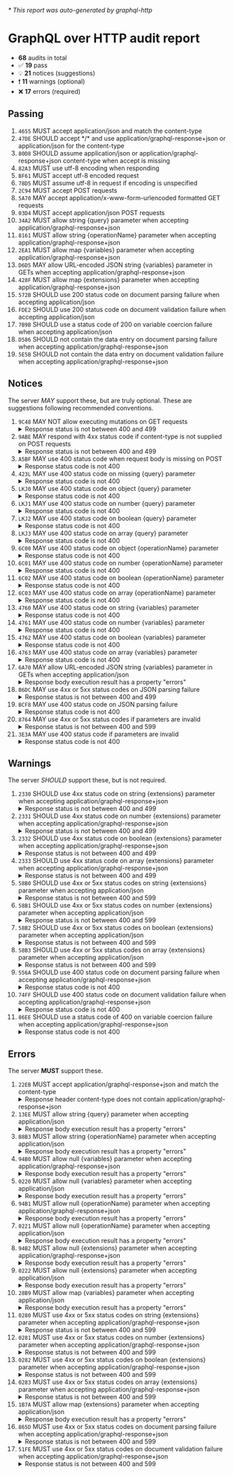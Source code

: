 <i>* This report was auto-generated by graphql-http</i>

<h1>GraphQL over HTTP audit report</h1>

<ul>
<li><b>68</b> audits in total</li>
<li><span style="font-family: monospace">✅</span> <b>19</b> pass</li>
<li><span style="font-family: monospace">💡</span> <b>21</b> notices (suggestions)</li>
<li><span style="font-family: monospace">❗️</span> <b>11</b> warnings (optional)</li>
<li><span style="font-family: monospace">❌</span> <b>17</b> errors (required)</li>
</ul>

<h2>Passing</h2>
<ol>
<li><code>4655</code> MUST accept application/json and match the content-type</li>
<li><code>47DE</code> SHOULD accept */* and use application/graphql-response+json or application/json for the content-type</li>
<li><code>80D8</code> SHOULD assume application/json or application/graphql-response+json content-type when accept is missing</li>
<li><code>82A3</code> MUST use utf-8 encoding when responding</li>
<li><code>BF61</code> MUST accept utf-8 encoded request</li>
<li><code>78D5</code> MUST assume utf-8 in request if encoding is unspecified</li>
<li><code>2C94</code> MUST accept POST requests</li>
<li><code>5A70</code> MAY accept application/x-www-form-urlencoded formatted GET requests</li>
<li><code>03D4</code> MUST accept application/json POST requests</li>
<li><code>34A2</code> MUST allow string {query} parameter when accepting application/graphql-response+json</li>
<li><code>8161</code> MUST allow string {operationName} parameter when accepting application/graphql-response+json</li>
<li><code>2EA1</code> MUST allow map {variables} parameter when accepting application/graphql-response+json</li>
<li><code>D6D5</code> MAY allow URL-encoded JSON string {variables} parameter in GETs when accepting application/graphql-response+json</li>
<li><code>428F</code> MUST allow map {extensions} parameter when accepting application/graphql-response+json</li>
<li><code>572B</code> SHOULD use 200 status code on document parsing failure when accepting application/json</li>
<li><code>FDE2</code> SHOULD use 200 status code on document validation failure when accepting application/json</li>
<li><code>7B9B</code> SHOULD use a status code of 200 on variable coercion failure when accepting application/json</li>
<li><code>D586</code> SHOULD not contain the data entry on document parsing failure when accepting application/graphql-response+json</li>
<li><code>5E5B</code> SHOULD not contain the data entry on document validation failure when accepting application/graphql-response+json</li>
</ol>

<h2>Notices</h2>
The server <i>MAY</i> support these, but are truly optional. These are suggestions following recommended conventions.
<ol>
<li><code>9C48</code> MAY NOT allow executing mutations on GET requests
<details>
<summary>Response status is not between 400 and 499</summary>
<pre><code class="lang-json">{
  "statusText": "OK",
  "status": 200,
  "headers": {
    "vary": "Accept-Encoding",
    "transfer-encoding": "chunked",
    "set-cookie": "<omitted>",
    "server": "cloudflare",
    "last-modified": "Mon, 02 Dec 2024 20:56:39 GMT",
    "expires": "<timestamp>",
    "etag": "W/\"cffa996b9fb9470d034909269c4d8d0f\"",
    "date": "<timestamp>",
    "content-type": "application/json",
    "content-encoding": "br",
    "connection": "keep-alive",
    "cf-ray": "<omitted>",
    "cf-cache-status": "HIT",
    "cache-control": "public, max-age=3600",
    "age": "<omitted>"
  },
  "body": {
    "errors": [
      {
        "message": "This endpoint has been removed. If you have any questions, reach out to support@thegraph.zendesk.com"
      }
    ]
  }
}
</code></pre>
</details>
</li>
<li><code>9ABE</code> MAY respond with 4xx status code if content-type is not supplied on POST requests
<details>
<summary>Response status is not between 400 and 499</summary>
<pre><code class="lang-json">{
  "statusText": "OK",
  "status": 200,
  "headers": {
    "vary": "Accept-Encoding",
    "transfer-encoding": "chunked",
    "set-cookie": "<omitted>",
    "server": "cloudflare",
    "last-modified": "Mon, 02 Dec 2024 20:56:39 GMT",
    "expires": "<timestamp>",
    "etag": "W/\"cffa996b9fb9470d034909269c4d8d0f\"",
    "date": "<timestamp>",
    "content-type": "application/json",
    "content-encoding": "br",
    "connection": "keep-alive",
    "cf-ray": "<omitted>",
    "cf-cache-status": "HIT",
    "cache-control": "public, max-age=3600",
    "age": "<omitted>"
  },
  "body": {
    "errors": [
      {
        "message": "This endpoint has been removed. If you have any questions, reach out to support@thegraph.zendesk.com"
      }
    ]
  }
}
</code></pre>
</details>
</li>
<li><code>A5BF</code> MAY use 400 status code when request body is missing on POST
<details>
<summary>Response status code is not 400</summary>
<pre><code class="lang-json">{
  "statusText": "OK",
  "status": 200,
  "headers": {
    "vary": "Accept-Encoding",
    "transfer-encoding": "chunked",
    "set-cookie": "<omitted>",
    "server": "cloudflare",
    "last-modified": "Mon, 02 Dec 2024 20:56:39 GMT",
    "expires": "<timestamp>",
    "etag": "W/\"cffa996b9fb9470d034909269c4d8d0f\"",
    "date": "<timestamp>",
    "content-type": "application/json",
    "content-encoding": "br",
    "connection": "keep-alive",
    "cf-ray": "<omitted>",
    "cf-cache-status": "HIT",
    "cache-control": "public, max-age=3600",
    "age": "<omitted>"
  },
  "body": {
    "errors": [
      {
        "message": "This endpoint has been removed. If you have any questions, reach out to support@thegraph.zendesk.com"
      }
    ]
  }
}
</code></pre>
</details>
</li>
<li><code>423L</code> MAY use 400 status code on missing {query} parameter
<details>
<summary>Response status code is not 400</summary>
<pre><code class="lang-json">{
  "statusText": "OK",
  "status": 200,
  "headers": {
    "vary": "Accept-Encoding",
    "transfer-encoding": "chunked",
    "set-cookie": "<omitted>",
    "server": "cloudflare",
    "last-modified": "Mon, 02 Dec 2024 20:56:39 GMT",
    "expires": "<timestamp>",
    "etag": "W/\"cffa996b9fb9470d034909269c4d8d0f\"",
    "date": "<timestamp>",
    "content-type": "application/json",
    "content-encoding": "br",
    "connection": "keep-alive",
    "cf-ray": "<omitted>",
    "cf-cache-status": "HIT",
    "cache-control": "public, max-age=3600",
    "age": "<omitted>"
  },
  "body": {
    "errors": [
      {
        "message": "This endpoint has been removed. If you have any questions, reach out to support@thegraph.zendesk.com"
      }
    ]
  }
}
</code></pre>
</details>
</li>
<li><code>LKJ0</code> MAY use 400 status code on object {query} parameter
<details>
<summary>Response status code is not 400</summary>
<pre><code class="lang-json">{
  "statusText": "OK",
  "status": 200,
  "headers": {
    "vary": "Accept-Encoding",
    "transfer-encoding": "chunked",
    "set-cookie": "<omitted>",
    "server": "cloudflare",
    "last-modified": "Mon, 02 Dec 2024 20:56:39 GMT",
    "expires": "<timestamp>",
    "etag": "W/\"cffa996b9fb9470d034909269c4d8d0f\"",
    "date": "<timestamp>",
    "content-type": "application/json",
    "content-encoding": "br",
    "connection": "keep-alive",
    "cf-ray": "<omitted>",
    "cf-cache-status": "HIT",
    "cache-control": "public, max-age=3600",
    "age": "<omitted>"
  },
  "body": {
    "errors": [
      {
        "message": "This endpoint has been removed. If you have any questions, reach out to support@thegraph.zendesk.com"
      }
    ]
  }
}
</code></pre>
</details>
</li>
<li><code>LKJ1</code> MAY use 400 status code on number {query} parameter
<details>
<summary>Response status code is not 400</summary>
<pre><code class="lang-json">{
  "statusText": "OK",
  "status": 200,
  "headers": {
    "vary": "Accept-Encoding",
    "transfer-encoding": "chunked",
    "set-cookie": "<omitted>",
    "server": "cloudflare",
    "last-modified": "Mon, 02 Dec 2024 20:56:39 GMT",
    "expires": "<timestamp>",
    "etag": "W/\"cffa996b9fb9470d034909269c4d8d0f\"",
    "date": "<timestamp>",
    "content-type": "application/json",
    "content-encoding": "br",
    "connection": "keep-alive",
    "cf-ray": "<omitted>",
    "cf-cache-status": "HIT",
    "cache-control": "public, max-age=3600",
    "age": "<omitted>"
  },
  "body": {
    "errors": [
      {
        "message": "This endpoint has been removed. If you have any questions, reach out to support@thegraph.zendesk.com"
      }
    ]
  }
}
</code></pre>
</details>
</li>
<li><code>LKJ2</code> MAY use 400 status code on boolean {query} parameter
<details>
<summary>Response status code is not 400</summary>
<pre><code class="lang-json">{
  "statusText": "OK",
  "status": 200,
  "headers": {
    "vary": "Accept-Encoding",
    "transfer-encoding": "chunked",
    "set-cookie": "<omitted>",
    "server": "cloudflare",
    "last-modified": "Mon, 02 Dec 2024 20:56:39 GMT",
    "expires": "<timestamp>",
    "etag": "W/\"cffa996b9fb9470d034909269c4d8d0f\"",
    "date": "<timestamp>",
    "content-type": "application/json",
    "content-encoding": "br",
    "connection": "keep-alive",
    "cf-ray": "<omitted>",
    "cf-cache-status": "HIT",
    "cache-control": "public, max-age=3600",
    "age": "<omitted>"
  },
  "body": {
    "errors": [
      {
        "message": "This endpoint has been removed. If you have any questions, reach out to support@thegraph.zendesk.com"
      }
    ]
  }
}
</code></pre>
</details>
</li>
<li><code>LKJ3</code> MAY use 400 status code on array {query} parameter
<details>
<summary>Response status code is not 400</summary>
<pre><code class="lang-json">{
  "statusText": "OK",
  "status": 200,
  "headers": {
    "vary": "Accept-Encoding",
    "transfer-encoding": "chunked",
    "set-cookie": "<omitted>",
    "server": "cloudflare",
    "last-modified": "Mon, 02 Dec 2024 20:56:39 GMT",
    "expires": "<timestamp>",
    "etag": "W/\"cffa996b9fb9470d034909269c4d8d0f\"",
    "date": "<timestamp>",
    "content-type": "application/json",
    "content-encoding": "br",
    "connection": "keep-alive",
    "cf-ray": "<omitted>",
    "cf-cache-status": "HIT",
    "cache-control": "public, max-age=3600",
    "age": "<omitted>"
  },
  "body": {
    "errors": [
      {
        "message": "This endpoint has been removed. If you have any questions, reach out to support@thegraph.zendesk.com"
      }
    ]
  }
}
</code></pre>
</details>
</li>
<li><code>6C00</code> MAY use 400 status code on object {operationName} parameter
<details>
<summary>Response status code is not 400</summary>
<pre><code class="lang-json">{
  "statusText": "OK",
  "status": 200,
  "headers": {
    "vary": "Accept-Encoding",
    "transfer-encoding": "chunked",
    "set-cookie": "<omitted>",
    "server": "cloudflare",
    "last-modified": "Mon, 02 Dec 2024 20:56:39 GMT",
    "expires": "<timestamp>",
    "etag": "W/\"cffa996b9fb9470d034909269c4d8d0f\"",
    "date": "<timestamp>",
    "content-type": "application/json",
    "content-encoding": "br",
    "connection": "keep-alive",
    "cf-ray": "<omitted>",
    "cf-cache-status": "HIT",
    "cache-control": "public, max-age=3600",
    "age": "<omitted>"
  },
  "body": {
    "errors": [
      {
        "message": "This endpoint has been removed. If you have any questions, reach out to support@thegraph.zendesk.com"
      }
    ]
  }
}
</code></pre>
</details>
</li>
<li><code>6C01</code> MAY use 400 status code on number {operationName} parameter
<details>
<summary>Response status code is not 400</summary>
<pre><code class="lang-json">{
  "statusText": "OK",
  "status": 200,
  "headers": {
    "vary": "Accept-Encoding",
    "transfer-encoding": "chunked",
    "set-cookie": "<omitted>",
    "server": "cloudflare",
    "last-modified": "Mon, 02 Dec 2024 20:56:39 GMT",
    "expires": "<timestamp>",
    "etag": "W/\"cffa996b9fb9470d034909269c4d8d0f\"",
    "date": "<timestamp>",
    "content-type": "application/json",
    "content-encoding": "br",
    "connection": "keep-alive",
    "cf-ray": "<omitted>",
    "cf-cache-status": "HIT",
    "cache-control": "public, max-age=3600",
    "age": "<omitted>"
  },
  "body": {
    "errors": [
      {
        "message": "This endpoint has been removed. If you have any questions, reach out to support@thegraph.zendesk.com"
      }
    ]
  }
}
</code></pre>
</details>
</li>
<li><code>6C02</code> MAY use 400 status code on boolean {operationName} parameter
<details>
<summary>Response status code is not 400</summary>
<pre><code class="lang-json">{
  "statusText": "OK",
  "status": 200,
  "headers": {
    "vary": "Accept-Encoding",
    "transfer-encoding": "chunked",
    "set-cookie": "<omitted>",
    "server": "cloudflare",
    "last-modified": "Mon, 02 Dec 2024 20:56:39 GMT",
    "expires": "<timestamp>",
    "etag": "W/\"cffa996b9fb9470d034909269c4d8d0f\"",
    "date": "<timestamp>",
    "content-type": "application/json",
    "content-encoding": "br",
    "connection": "keep-alive",
    "cf-ray": "<omitted>",
    "cf-cache-status": "HIT",
    "cache-control": "public, max-age=3600",
    "age": "<omitted>"
  },
  "body": {
    "errors": [
      {
        "message": "This endpoint has been removed. If you have any questions, reach out to support@thegraph.zendesk.com"
      }
    ]
  }
}
</code></pre>
</details>
</li>
<li><code>6C03</code> MAY use 400 status code on array {operationName} parameter
<details>
<summary>Response status code is not 400</summary>
<pre><code class="lang-json">{
  "statusText": "OK",
  "status": 200,
  "headers": {
    "vary": "Accept-Encoding",
    "transfer-encoding": "chunked",
    "set-cookie": "<omitted>",
    "server": "cloudflare",
    "last-modified": "Mon, 02 Dec 2024 20:56:39 GMT",
    "expires": "<timestamp>",
    "etag": "W/\"cffa996b9fb9470d034909269c4d8d0f\"",
    "date": "<timestamp>",
    "content-type": "application/json",
    "content-encoding": "br",
    "connection": "keep-alive",
    "cf-ray": "<omitted>",
    "cf-cache-status": "HIT",
    "cache-control": "public, max-age=3600",
    "age": "<omitted>"
  },
  "body": {
    "errors": [
      {
        "message": "This endpoint has been removed. If you have any questions, reach out to support@thegraph.zendesk.com"
      }
    ]
  }
}
</code></pre>
</details>
</li>
<li><code>4760</code> MAY use 400 status code on string {variables} parameter
<details>
<summary>Response status code is not 400</summary>
<pre><code class="lang-json">{
  "statusText": "OK",
  "status": 200,
  "headers": {
    "vary": "Accept-Encoding",
    "transfer-encoding": "chunked",
    "set-cookie": "<omitted>",
    "server": "cloudflare",
    "last-modified": "Mon, 02 Dec 2024 20:56:39 GMT",
    "expires": "<timestamp>",
    "etag": "W/\"cffa996b9fb9470d034909269c4d8d0f\"",
    "date": "<timestamp>",
    "content-type": "application/json",
    "content-encoding": "br",
    "connection": "keep-alive",
    "cf-ray": "<omitted>",
    "cf-cache-status": "HIT",
    "cache-control": "public, max-age=3600",
    "age": "<omitted>"
  },
  "body": {
    "errors": [
      {
        "message": "This endpoint has been removed. If you have any questions, reach out to support@thegraph.zendesk.com"
      }
    ]
  }
}
</code></pre>
</details>
</li>
<li><code>4761</code> MAY use 400 status code on number {variables} parameter
<details>
<summary>Response status code is not 400</summary>
<pre><code class="lang-json">{
  "statusText": "OK",
  "status": 200,
  "headers": {
    "vary": "Accept-Encoding",
    "transfer-encoding": "chunked",
    "set-cookie": "<omitted>",
    "server": "cloudflare",
    "last-modified": "Mon, 02 Dec 2024 20:56:39 GMT",
    "expires": "<timestamp>",
    "etag": "W/\"cffa996b9fb9470d034909269c4d8d0f\"",
    "date": "<timestamp>",
    "content-type": "application/json",
    "content-encoding": "br",
    "connection": "keep-alive",
    "cf-ray": "<omitted>",
    "cf-cache-status": "HIT",
    "cache-control": "public, max-age=3600",
    "age": "<omitted>"
  },
  "body": {
    "errors": [
      {
        "message": "This endpoint has been removed. If you have any questions, reach out to support@thegraph.zendesk.com"
      }
    ]
  }
}
</code></pre>
</details>
</li>
<li><code>4762</code> MAY use 400 status code on boolean {variables} parameter
<details>
<summary>Response status code is not 400</summary>
<pre><code class="lang-json">{
  "statusText": "OK",
  "status": 200,
  "headers": {
    "vary": "Accept-Encoding",
    "transfer-encoding": "chunked",
    "set-cookie": "<omitted>",
    "server": "cloudflare",
    "last-modified": "Mon, 02 Dec 2024 20:56:39 GMT",
    "expires": "<timestamp>",
    "etag": "W/\"cffa996b9fb9470d034909269c4d8d0f\"",
    "date": "<timestamp>",
    "content-type": "application/json",
    "content-encoding": "br",
    "connection": "keep-alive",
    "cf-ray": "<omitted>",
    "cf-cache-status": "HIT",
    "cache-control": "public, max-age=3600",
    "age": "<omitted>"
  },
  "body": {
    "errors": [
      {
        "message": "This endpoint has been removed. If you have any questions, reach out to support@thegraph.zendesk.com"
      }
    ]
  }
}
</code></pre>
</details>
</li>
<li><code>4763</code> MAY use 400 status code on array {variables} parameter
<details>
<summary>Response status code is not 400</summary>
<pre><code class="lang-json">{
  "statusText": "OK",
  "status": 200,
  "headers": {
    "vary": "Accept-Encoding",
    "transfer-encoding": "chunked",
    "set-cookie": "<omitted>",
    "server": "cloudflare",
    "last-modified": "Mon, 02 Dec 2024 20:56:39 GMT",
    "expires": "<timestamp>",
    "etag": "W/\"cffa996b9fb9470d034909269c4d8d0f\"",
    "date": "<timestamp>",
    "content-type": "application/json",
    "content-encoding": "br",
    "connection": "keep-alive",
    "cf-ray": "<omitted>",
    "cf-cache-status": "HIT",
    "cache-control": "public, max-age=3600",
    "age": "<omitted>"
  },
  "body": {
    "errors": [
      {
        "message": "This endpoint has been removed. If you have any questions, reach out to support@thegraph.zendesk.com"
      }
    ]
  }
}
</code></pre>
</details>
</li>
<li><code>6A70</code> MAY allow URL-encoded JSON string {variables} parameter in GETs when accepting application/json
<details>
<summary>Response body execution result has a property "errors"</summary>
<pre><code class="lang-json">{
  "statusText": "OK",
  "status": 200,
  "headers": {
    "vary": "Accept-Encoding",
    "transfer-encoding": "chunked",
    "set-cookie": "<omitted>",
    "server": "cloudflare",
    "last-modified": "Mon, 02 Dec 2024 20:56:39 GMT",
    "expires": "<timestamp>",
    "etag": "W/\"cffa996b9fb9470d034909269c4d8d0f\"",
    "date": "<timestamp>",
    "content-type": "application/json",
    "content-encoding": "br",
    "connection": "keep-alive",
    "cf-ray": "<omitted>",
    "cf-cache-status": "HIT",
    "cache-control": "public, max-age=3600",
    "age": "<omitted>"
  },
  "body": {
    "errors": [
      {
        "message": "This endpoint has been removed. If you have any questions, reach out to support@thegraph.zendesk.com"
      }
    ]
  }
}
</code></pre>
</details>
</li>
<li><code>B6DC</code> MAY use 4xx or 5xx status codes on JSON parsing failure
<details>
<summary>Response status is not between 400 and 499</summary>
<pre><code class="lang-json">{
  "statusText": "OK",
  "status": 200,
  "headers": {
    "vary": "Accept-Encoding",
    "transfer-encoding": "chunked",
    "set-cookie": "<omitted>",
    "server": "cloudflare",
    "last-modified": "Mon, 02 Dec 2024 20:56:39 GMT",
    "expires": "<timestamp>",
    "etag": "W/\"cffa996b9fb9470d034909269c4d8d0f\"",
    "date": "<timestamp>",
    "content-type": "application/json",
    "content-encoding": "br",
    "connection": "keep-alive",
    "cf-ray": "<omitted>",
    "cf-cache-status": "HIT",
    "cache-control": "public, max-age=3600",
    "age": "<omitted>"
  },
  "body": {
    "errors": [
      {
        "message": "This endpoint has been removed. If you have any questions, reach out to support@thegraph.zendesk.com"
      }
    ]
  }
}
</code></pre>
</details>
</li>
<li><code>BCF8</code> MAY use 400 status code on JSON parsing failure
<details>
<summary>Response status code is not 400</summary>
<pre><code class="lang-json">{
  "statusText": "OK",
  "status": 200,
  "headers": {
    "vary": "Accept-Encoding",
    "transfer-encoding": "chunked",
    "set-cookie": "<omitted>",
    "server": "cloudflare",
    "last-modified": "Mon, 02 Dec 2024 20:56:39 GMT",
    "expires": "<timestamp>",
    "etag": "W/\"cffa996b9fb9470d034909269c4d8d0f\"",
    "date": "<timestamp>",
    "content-type": "application/json",
    "content-encoding": "br",
    "connection": "keep-alive",
    "cf-ray": "<omitted>",
    "cf-cache-status": "HIT",
    "cache-control": "public, max-age=3600",
    "age": "<omitted>"
  },
  "body": {
    "errors": [
      {
        "message": "This endpoint has been removed. If you have any questions, reach out to support@thegraph.zendesk.com"
      }
    ]
  }
}
</code></pre>
</details>
</li>
<li><code>8764</code> MAY use 4xx or 5xx status codes if parameters are invalid
<details>
<summary>Response status is not between 400 and 599</summary>
<pre><code class="lang-json">{
  "statusText": "OK",
  "status": 200,
  "headers": {
    "vary": "Accept-Encoding",
    "transfer-encoding": "chunked",
    "set-cookie": "<omitted>",
    "server": "cloudflare",
    "last-modified": "Mon, 02 Dec 2024 20:56:39 GMT",
    "expires": "<timestamp>",
    "etag": "W/\"cffa996b9fb9470d034909269c4d8d0f\"",
    "date": "<timestamp>",
    "content-type": "application/json",
    "content-encoding": "br",
    "connection": "keep-alive",
    "cf-ray": "<omitted>",
    "cf-cache-status": "HIT",
    "cache-control": "public, max-age=3600",
    "age": "<omitted>"
  },
  "body": {
    "errors": [
      {
        "message": "This endpoint has been removed. If you have any questions, reach out to support@thegraph.zendesk.com"
      }
    ]
  }
}
</code></pre>
</details>
</li>
<li><code>3E3A</code> MAY use 400 status code if parameters are invalid
<details>
<summary>Response status code is not 400</summary>
<pre><code class="lang-json">{
  "statusText": "OK",
  "status": 200,
  "headers": {
    "vary": "Accept-Encoding",
    "transfer-encoding": "chunked",
    "set-cookie": "<omitted>",
    "server": "cloudflare",
    "last-modified": "Mon, 02 Dec 2024 20:56:39 GMT",
    "expires": "<timestamp>",
    "etag": "W/\"cffa996b9fb9470d034909269c4d8d0f\"",
    "date": "<timestamp>",
    "content-type": "application/json",
    "content-encoding": "br",
    "connection": "keep-alive",
    "cf-ray": "<omitted>",
    "cf-cache-status": "HIT",
    "cache-control": "public, max-age=3600",
    "age": "<omitted>"
  },
  "body": {
    "errors": [
      {
        "message": "This endpoint has been removed. If you have any questions, reach out to support@thegraph.zendesk.com"
      }
    ]
  }
}
</code></pre>
</details>
</li>
</ol>

<h2>Warnings</h2>
The server <i>SHOULD</i> support these, but is not required.
<ol>
<li><code>2330</code> SHOULD use 4xx status code on string {extensions} parameter when accepting application/graphql-response+json
<details>
<summary>Response status is not between 400 and 499</summary>
<pre><code class="lang-json">{
  "statusText": "OK",
  "status": 200,
  "headers": {
    "vary": "Accept-Encoding",
    "transfer-encoding": "chunked",
    "set-cookie": "<omitted>",
    "server": "cloudflare",
    "last-modified": "Mon, 02 Dec 2024 20:56:39 GMT",
    "expires": "<timestamp>",
    "etag": "W/\"cffa996b9fb9470d034909269c4d8d0f\"",
    "date": "<timestamp>",
    "content-type": "application/json",
    "content-encoding": "br",
    "connection": "keep-alive",
    "cf-ray": "<omitted>",
    "cf-cache-status": "HIT",
    "cache-control": "public, max-age=3600",
    "age": "<omitted>"
  },
  "body": {
    "errors": [
      {
        "message": "This endpoint has been removed. If you have any questions, reach out to support@thegraph.zendesk.com"
      }
    ]
  }
}
</code></pre>
</details>
</li>
<li><code>2331</code> SHOULD use 4xx status code on number {extensions} parameter when accepting application/graphql-response+json
<details>
<summary>Response status is not between 400 and 499</summary>
<pre><code class="lang-json">{
  "statusText": "OK",
  "status": 200,
  "headers": {
    "vary": "Accept-Encoding",
    "transfer-encoding": "chunked",
    "set-cookie": "<omitted>",
    "server": "cloudflare",
    "last-modified": "Mon, 02 Dec 2024 20:56:39 GMT",
    "expires": "<timestamp>",
    "etag": "W/\"cffa996b9fb9470d034909269c4d8d0f\"",
    "date": "<timestamp>",
    "content-type": "application/json",
    "content-encoding": "br",
    "connection": "keep-alive",
    "cf-ray": "<omitted>",
    "cf-cache-status": "HIT",
    "cache-control": "public, max-age=3600",
    "age": "<omitted>"
  },
  "body": {
    "errors": [
      {
        "message": "This endpoint has been removed. If you have any questions, reach out to support@thegraph.zendesk.com"
      }
    ]
  }
}
</code></pre>
</details>
</li>
<li><code>2332</code> SHOULD use 4xx status code on boolean {extensions} parameter when accepting application/graphql-response+json
<details>
<summary>Response status is not between 400 and 499</summary>
<pre><code class="lang-json">{
  "statusText": "OK",
  "status": 200,
  "headers": {
    "vary": "Accept-Encoding",
    "transfer-encoding": "chunked",
    "set-cookie": "<omitted>",
    "server": "cloudflare",
    "last-modified": "Mon, 02 Dec 2024 20:56:39 GMT",
    "expires": "<timestamp>",
    "etag": "W/\"cffa996b9fb9470d034909269c4d8d0f\"",
    "date": "<timestamp>",
    "content-type": "application/json",
    "content-encoding": "br",
    "connection": "keep-alive",
    "cf-ray": "<omitted>",
    "cf-cache-status": "HIT",
    "cache-control": "public, max-age=3600",
    "age": "<omitted>"
  },
  "body": {
    "errors": [
      {
        "message": "This endpoint has been removed. If you have any questions, reach out to support@thegraph.zendesk.com"
      }
    ]
  }
}
</code></pre>
</details>
</li>
<li><code>2333</code> SHOULD use 4xx status code on array {extensions} parameter when accepting application/graphql-response+json
<details>
<summary>Response status is not between 400 and 499</summary>
<pre><code class="lang-json">{
  "statusText": "OK",
  "status": 200,
  "headers": {
    "vary": "Accept-Encoding",
    "transfer-encoding": "chunked",
    "set-cookie": "<omitted>",
    "server": "cloudflare",
    "last-modified": "Mon, 02 Dec 2024 20:56:39 GMT",
    "expires": "<timestamp>",
    "etag": "W/\"cffa996b9fb9470d034909269c4d8d0f\"",
    "date": "<timestamp>",
    "content-type": "application/json",
    "content-encoding": "br",
    "connection": "keep-alive",
    "cf-ray": "<omitted>",
    "cf-cache-status": "HIT",
    "cache-control": "public, max-age=3600",
    "age": "<omitted>"
  },
  "body": {
    "errors": [
      {
        "message": "This endpoint has been removed. If you have any questions, reach out to support@thegraph.zendesk.com"
      }
    ]
  }
}
</code></pre>
</details>
</li>
<li><code>58B0</code> SHOULD use 4xx or 5xx status codes on string {extensions} parameter when accepting application/json
<details>
<summary>Response status is not between 400 and 599</summary>
<pre><code class="lang-json">{
  "statusText": "OK",
  "status": 200,
  "headers": {
    "vary": "Accept-Encoding",
    "transfer-encoding": "chunked",
    "set-cookie": "<omitted>",
    "server": "cloudflare",
    "last-modified": "Mon, 02 Dec 2024 20:56:39 GMT",
    "expires": "<timestamp>",
    "etag": "W/\"cffa996b9fb9470d034909269c4d8d0f\"",
    "date": "<timestamp>",
    "content-type": "application/json",
    "content-encoding": "br",
    "connection": "keep-alive",
    "cf-ray": "<omitted>",
    "cf-cache-status": "HIT",
    "cache-control": "public, max-age=3600",
    "age": "<omitted>"
  },
  "body": {
    "errors": [
      {
        "message": "This endpoint has been removed. If you have any questions, reach out to support@thegraph.zendesk.com"
      }
    ]
  }
}
</code></pre>
</details>
</li>
<li><code>58B1</code> SHOULD use 4xx or 5xx status codes on number {extensions} parameter when accepting application/json
<details>
<summary>Response status is not between 400 and 599</summary>
<pre><code class="lang-json">{
  "statusText": "OK",
  "status": 200,
  "headers": {
    "vary": "Accept-Encoding",
    "transfer-encoding": "chunked",
    "set-cookie": "<omitted>",
    "server": "cloudflare",
    "last-modified": "Mon, 02 Dec 2024 20:56:39 GMT",
    "expires": "<timestamp>",
    "etag": "W/\"cffa996b9fb9470d034909269c4d8d0f\"",
    "date": "<timestamp>",
    "content-type": "application/json",
    "content-encoding": "br",
    "connection": "keep-alive",
    "cf-ray": "<omitted>",
    "cf-cache-status": "HIT",
    "cache-control": "public, max-age=3600",
    "age": "<omitted>"
  },
  "body": {
    "errors": [
      {
        "message": "This endpoint has been removed. If you have any questions, reach out to support@thegraph.zendesk.com"
      }
    ]
  }
}
</code></pre>
</details>
</li>
<li><code>58B2</code> SHOULD use 4xx or 5xx status codes on boolean {extensions} parameter when accepting application/json
<details>
<summary>Response status is not between 400 and 599</summary>
<pre><code class="lang-json">{
  "statusText": "OK",
  "status": 200,
  "headers": {
    "vary": "Accept-Encoding",
    "transfer-encoding": "chunked",
    "set-cookie": "<omitted>",
    "server": "cloudflare",
    "last-modified": "Mon, 02 Dec 2024 20:56:39 GMT",
    "expires": "<timestamp>",
    "etag": "W/\"cffa996b9fb9470d034909269c4d8d0f\"",
    "date": "<timestamp>",
    "content-type": "application/json",
    "content-encoding": "br",
    "connection": "keep-alive",
    "cf-ray": "<omitted>",
    "cf-cache-status": "HIT",
    "cache-control": "public, max-age=3600",
    "age": "<omitted>"
  },
  "body": {
    "errors": [
      {
        "message": "This endpoint has been removed. If you have any questions, reach out to support@thegraph.zendesk.com"
      }
    ]
  }
}
</code></pre>
</details>
</li>
<li><code>58B3</code> SHOULD use 4xx or 5xx status codes on array {extensions} parameter when accepting application/json
<details>
<summary>Response status is not between 400 and 599</summary>
<pre><code class="lang-json">{
  "statusText": "OK",
  "status": 200,
  "headers": {
    "vary": "Accept-Encoding",
    "transfer-encoding": "chunked",
    "set-cookie": "<omitted>",
    "server": "cloudflare",
    "last-modified": "Mon, 02 Dec 2024 20:56:39 GMT",
    "expires": "<timestamp>",
    "etag": "W/\"cffa996b9fb9470d034909269c4d8d0f\"",
    "date": "<timestamp>",
    "content-type": "application/json",
    "content-encoding": "br",
    "connection": "keep-alive",
    "cf-ray": "<omitted>",
    "cf-cache-status": "HIT",
    "cache-control": "public, max-age=3600",
    "age": "<omitted>"
  },
  "body": {
    "errors": [
      {
        "message": "This endpoint has been removed. If you have any questions, reach out to support@thegraph.zendesk.com"
      }
    ]
  }
}
</code></pre>
</details>
</li>
<li><code>556A</code> SHOULD use 400 status code on document parsing failure when accepting application/graphql-response+json
<details>
<summary>Response status code is not 400</summary>
<pre><code class="lang-json">{
  "statusText": "OK",
  "status": 200,
  "headers": {
    "vary": "Accept-Encoding",
    "transfer-encoding": "chunked",
    "set-cookie": "<omitted>",
    "server": "cloudflare",
    "last-modified": "Mon, 02 Dec 2024 20:56:39 GMT",
    "expires": "<timestamp>",
    "etag": "W/\"cffa996b9fb9470d034909269c4d8d0f\"",
    "date": "<timestamp>",
    "content-type": "application/json",
    "content-encoding": "br",
    "connection": "keep-alive",
    "cf-ray": "<omitted>",
    "cf-cache-status": "HIT",
    "cache-control": "public, max-age=3600",
    "age": "<omitted>"
  },
  "body": {
    "errors": [
      {
        "message": "This endpoint has been removed. If you have any questions, reach out to support@thegraph.zendesk.com"
      }
    ]
  }
}
</code></pre>
</details>
</li>
<li><code>74FF</code> SHOULD use 400 status code on document validation failure when accepting application/graphql-response+json
<details>
<summary>Response status code is not 400</summary>
<pre><code class="lang-json">{
  "statusText": "OK",
  "status": 200,
  "headers": {
    "vary": "Accept-Encoding",
    "transfer-encoding": "chunked",
    "set-cookie": "<omitted>",
    "server": "cloudflare",
    "last-modified": "Mon, 02 Dec 2024 20:56:39 GMT",
    "expires": "<timestamp>",
    "etag": "W/\"cffa996b9fb9470d034909269c4d8d0f\"",
    "date": "<timestamp>",
    "content-type": "application/json",
    "content-encoding": "br",
    "connection": "keep-alive",
    "cf-ray": "<omitted>",
    "cf-cache-status": "HIT",
    "cache-control": "public, max-age=3600",
    "age": "<omitted>"
  },
  "body": {
    "errors": [
      {
        "message": "This endpoint has been removed. If you have any questions, reach out to support@thegraph.zendesk.com"
      }
    ]
  }
}
</code></pre>
</details>
</li>
<li><code>86EE</code> SHOULD use a status code of 400 on variable coercion failure when accepting application/graphql-response+json
<details>
<summary>Response status code is not 400</summary>
<pre><code class="lang-json">{
  "statusText": "OK",
  "status": 200,
  "headers": {
    "vary": "Accept-Encoding",
    "transfer-encoding": "chunked",
    "set-cookie": "<omitted>",
    "server": "cloudflare",
    "last-modified": "Mon, 02 Dec 2024 20:56:39 GMT",
    "expires": "<timestamp>",
    "etag": "W/\"cffa996b9fb9470d034909269c4d8d0f\"",
    "date": "<timestamp>",
    "content-type": "application/json",
    "content-encoding": "br",
    "connection": "keep-alive",
    "cf-ray": "<omitted>",
    "cf-cache-status": "HIT",
    "cache-control": "public, max-age=3600",
    "age": "<omitted>"
  },
  "body": {
    "errors": [
      {
        "message": "This endpoint has been removed. If you have any questions, reach out to support@thegraph.zendesk.com"
      }
    ]
  }
}
</code></pre>
</details>
</li>
</ol>

<h2>Errors</h2>
The server <b>MUST</b> support these.
<ol>
<li><code>22EB</code> MUST accept application/graphql-response+json and match the content-type
<details>
<summary>Response header content-type does not contain application/graphql-response+json</summary>
<pre><code class="lang-json">{
  "statusText": "OK",
  "status": 200,
  "headers": {
    "vary": "Accept-Encoding",
    "transfer-encoding": "chunked",
    "set-cookie": "<omitted>",
    "server": "cloudflare",
    "last-modified": "Mon, 02 Dec 2024 20:56:39 GMT",
    "expires": "<timestamp>",
    "etag": "W/\"cffa996b9fb9470d034909269c4d8d0f\"",
    "date": "<timestamp>",
    "content-type": "application/json",
    "content-encoding": "br",
    "connection": "keep-alive",
    "cf-ray": "<omitted>",
    "cf-cache-status": "HIT",
    "cache-control": "public, max-age=3600",
    "age": "<omitted>"
  },
  "body": {
    "errors": [
      {
        "message": "This endpoint has been removed. If you have any questions, reach out to support@thegraph.zendesk.com"
      }
    ]
  }
}
</code></pre>
</details>
</li>
<li><code>13EE</code> MUST allow string {query} parameter when accepting application/json
<details>
<summary>Response body execution result has a property "errors"</summary>
<pre><code class="lang-json">{
  "statusText": "OK",
  "status": 200,
  "headers": {
    "vary": "Accept-Encoding",
    "transfer-encoding": "chunked",
    "set-cookie": "<omitted>",
    "server": "cloudflare",
    "last-modified": "Mon, 02 Dec 2024 20:56:39 GMT",
    "expires": "<timestamp>",
    "etag": "W/\"cffa996b9fb9470d034909269c4d8d0f\"",
    "date": "<timestamp>",
    "content-type": "application/json",
    "content-encoding": "br",
    "connection": "keep-alive",
    "cf-ray": "<omitted>",
    "cf-cache-status": "HIT",
    "cache-control": "public, max-age=3600",
    "age": "<omitted>"
  },
  "body": {
    "errors": [
      {
        "message": "This endpoint has been removed. If you have any questions, reach out to support@thegraph.zendesk.com"
      }
    ]
  }
}
</code></pre>
</details>
</li>
<li><code>B8B3</code> MUST allow string {operationName} parameter when accepting application/json
<details>
<summary>Response body execution result has a property "errors"</summary>
<pre><code class="lang-json">{
  "statusText": "OK",
  "status": 200,
  "headers": {
    "vary": "Accept-Encoding",
    "transfer-encoding": "chunked",
    "set-cookie": "<omitted>",
    "server": "cloudflare",
    "last-modified": "Mon, 02 Dec 2024 20:56:39 GMT",
    "expires": "<timestamp>",
    "etag": "W/\"cffa996b9fb9470d034909269c4d8d0f\"",
    "date": "<timestamp>",
    "content-type": "application/json",
    "content-encoding": "br",
    "connection": "keep-alive",
    "cf-ray": "<omitted>",
    "cf-cache-status": "HIT",
    "cache-control": "public, max-age=3600",
    "age": "<omitted>"
  },
  "body": {
    "errors": [
      {
        "message": "This endpoint has been removed. If you have any questions, reach out to support@thegraph.zendesk.com"
      }
    ]
  }
}
</code></pre>
</details>
</li>
<li><code>94B0</code> MUST allow null {variables} parameter when accepting application/graphql-response+json
<details>
<summary>Response body execution result has a property "errors"</summary>
<pre><code class="lang-json">{
  "statusText": "OK",
  "status": 200,
  "headers": {
    "vary": "Accept-Encoding",
    "transfer-encoding": "chunked",
    "set-cookie": "<omitted>",
    "server": "cloudflare",
    "last-modified": "Mon, 02 Dec 2024 20:56:39 GMT",
    "expires": "<timestamp>",
    "etag": "W/\"cffa996b9fb9470d034909269c4d8d0f\"",
    "date": "<timestamp>",
    "content-type": "application/json",
    "content-encoding": "br",
    "connection": "keep-alive",
    "cf-ray": "<omitted>",
    "cf-cache-status": "HIT",
    "cache-control": "public, max-age=3600",
    "age": "<omitted>"
  },
  "body": {
    "errors": [
      {
        "message": "This endpoint has been removed. If you have any questions, reach out to support@thegraph.zendesk.com"
      }
    ]
  }
}
</code></pre>
</details>
</li>
<li><code>0220</code> MUST allow null {variables} parameter when accepting application/json
<details>
<summary>Response body execution result has a property "errors"</summary>
<pre><code class="lang-json">{
  "statusText": "OK",
  "status": 200,
  "headers": {
    "vary": "Accept-Encoding",
    "transfer-encoding": "chunked",
    "set-cookie": "<omitted>",
    "server": "cloudflare",
    "last-modified": "Mon, 02 Dec 2024 20:56:39 GMT",
    "expires": "<timestamp>",
    "etag": "W/\"cffa996b9fb9470d034909269c4d8d0f\"",
    "date": "<timestamp>",
    "content-type": "application/json",
    "content-encoding": "br",
    "connection": "keep-alive",
    "cf-ray": "<omitted>",
    "cf-cache-status": "HIT",
    "cache-control": "public, max-age=3600",
    "age": "<omitted>"
  },
  "body": {
    "errors": [
      {
        "message": "This endpoint has been removed. If you have any questions, reach out to support@thegraph.zendesk.com"
      }
    ]
  }
}
</code></pre>
</details>
</li>
<li><code>94B1</code> MUST allow null {operationName} parameter when accepting application/graphql-response+json
<details>
<summary>Response body execution result has a property "errors"</summary>
<pre><code class="lang-json">{
  "statusText": "OK",
  "status": 200,
  "headers": {
    "vary": "Accept-Encoding",
    "transfer-encoding": "chunked",
    "set-cookie": "<omitted>",
    "server": "cloudflare",
    "last-modified": "Mon, 02 Dec 2024 20:56:39 GMT",
    "expires": "<timestamp>",
    "etag": "W/\"cffa996b9fb9470d034909269c4d8d0f\"",
    "date": "<timestamp>",
    "content-type": "application/json",
    "content-encoding": "br",
    "connection": "keep-alive",
    "cf-ray": "<omitted>",
    "cf-cache-status": "HIT",
    "cache-control": "public, max-age=3600",
    "age": "<omitted>"
  },
  "body": {
    "errors": [
      {
        "message": "This endpoint has been removed. If you have any questions, reach out to support@thegraph.zendesk.com"
      }
    ]
  }
}
</code></pre>
</details>
</li>
<li><code>0221</code> MUST allow null {operationName} parameter when accepting application/json
<details>
<summary>Response body execution result has a property "errors"</summary>
<pre><code class="lang-json">{
  "statusText": "OK",
  "status": 200,
  "headers": {
    "vary": "Accept-Encoding",
    "transfer-encoding": "chunked",
    "set-cookie": "<omitted>",
    "server": "cloudflare",
    "last-modified": "Mon, 02 Dec 2024 20:56:39 GMT",
    "expires": "<timestamp>",
    "etag": "W/\"cffa996b9fb9470d034909269c4d8d0f\"",
    "date": "<timestamp>",
    "content-type": "application/json",
    "content-encoding": "br",
    "connection": "keep-alive",
    "cf-ray": "<omitted>",
    "cf-cache-status": "HIT",
    "cache-control": "public, max-age=3600",
    "age": "<omitted>"
  },
  "body": {
    "errors": [
      {
        "message": "This endpoint has been removed. If you have any questions, reach out to support@thegraph.zendesk.com"
      }
    ]
  }
}
</code></pre>
</details>
</li>
<li><code>94B2</code> MUST allow null {extensions} parameter when accepting application/graphql-response+json
<details>
<summary>Response body execution result has a property "errors"</summary>
<pre><code class="lang-json">{
  "statusText": "OK",
  "status": 200,
  "headers": {
    "vary": "Accept-Encoding",
    "transfer-encoding": "chunked",
    "set-cookie": "<omitted>",
    "server": "cloudflare",
    "last-modified": "Mon, 02 Dec 2024 20:56:39 GMT",
    "expires": "<timestamp>",
    "etag": "W/\"cffa996b9fb9470d034909269c4d8d0f\"",
    "date": "<timestamp>",
    "content-type": "application/json",
    "content-encoding": "br",
    "connection": "keep-alive",
    "cf-ray": "<omitted>",
    "cf-cache-status": "HIT",
    "cache-control": "public, max-age=3600",
    "age": "<omitted>"
  },
  "body": {
    "errors": [
      {
        "message": "This endpoint has been removed. If you have any questions, reach out to support@thegraph.zendesk.com"
      }
    ]
  }
}
</code></pre>
</details>
</li>
<li><code>0222</code> MUST allow null {extensions} parameter when accepting application/json
<details>
<summary>Response body execution result has a property "errors"</summary>
<pre><code class="lang-json">{
  "statusText": "OK",
  "status": 200,
  "headers": {
    "vary": "Accept-Encoding",
    "transfer-encoding": "chunked",
    "set-cookie": "<omitted>",
    "server": "cloudflare",
    "last-modified": "Mon, 02 Dec 2024 20:56:39 GMT",
    "expires": "<timestamp>",
    "etag": "W/\"cffa996b9fb9470d034909269c4d8d0f\"",
    "date": "<timestamp>",
    "content-type": "application/json",
    "content-encoding": "br",
    "connection": "keep-alive",
    "cf-ray": "<omitted>",
    "cf-cache-status": "HIT",
    "cache-control": "public, max-age=3600",
    "age": "<omitted>"
  },
  "body": {
    "errors": [
      {
        "message": "This endpoint has been removed. If you have any questions, reach out to support@thegraph.zendesk.com"
      }
    ]
  }
}
</code></pre>
</details>
</li>
<li><code>28B9</code> MUST allow map {variables} parameter when accepting application/json
<details>
<summary>Response body execution result has a property "errors"</summary>
<pre><code class="lang-json">{
  "statusText": "OK",
  "status": 200,
  "headers": {
    "vary": "Accept-Encoding",
    "transfer-encoding": "chunked",
    "set-cookie": "<omitted>",
    "server": "cloudflare",
    "last-modified": "Mon, 02 Dec 2024 20:56:39 GMT",
    "expires": "<timestamp>",
    "etag": "W/\"cffa996b9fb9470d034909269c4d8d0f\"",
    "date": "<timestamp>",
    "content-type": "application/json",
    "content-encoding": "br",
    "connection": "keep-alive",
    "cf-ray": "<omitted>",
    "cf-cache-status": "HIT",
    "cache-control": "public, max-age=3600",
    "age": "<omitted>"
  },
  "body": {
    "errors": [
      {
        "message": "This endpoint has been removed. If you have any questions, reach out to support@thegraph.zendesk.com"
      }
    ]
  }
}
</code></pre>
</details>
</li>
<li><code>0280</code> MUST use 4xx or 5xx status codes on string {extensions} parameter when accepting application/graphql-response+json
<details>
<summary>Response status is not between 400 and 599</summary>
<pre><code class="lang-json">{
  "statusText": "OK",
  "status": 200,
  "headers": {
    "vary": "Accept-Encoding",
    "transfer-encoding": "chunked",
    "set-cookie": "<omitted>",
    "server": "cloudflare",
    "last-modified": "Mon, 02 Dec 2024 20:56:39 GMT",
    "expires": "<timestamp>",
    "etag": "W/\"cffa996b9fb9470d034909269c4d8d0f\"",
    "date": "<timestamp>",
    "content-type": "application/json",
    "content-encoding": "br",
    "connection": "keep-alive",
    "cf-ray": "<omitted>",
    "cf-cache-status": "HIT",
    "cache-control": "public, max-age=3600",
    "age": "<omitted>"
  },
  "body": {
    "errors": [
      {
        "message": "This endpoint has been removed. If you have any questions, reach out to support@thegraph.zendesk.com"
      }
    ]
  }
}
</code></pre>
</details>
</li>
<li><code>0281</code> MUST use 4xx or 5xx status codes on number {extensions} parameter when accepting application/graphql-response+json
<details>
<summary>Response status is not between 400 and 599</summary>
<pre><code class="lang-json">{
  "statusText": "OK",
  "status": 200,
  "headers": {
    "vary": "Accept-Encoding",
    "transfer-encoding": "chunked",
    "set-cookie": "<omitted>",
    "server": "cloudflare",
    "last-modified": "Mon, 02 Dec 2024 20:56:39 GMT",
    "expires": "<timestamp>",
    "etag": "W/\"cffa996b9fb9470d034909269c4d8d0f\"",
    "date": "<timestamp>",
    "content-type": "application/json",
    "content-encoding": "br",
    "connection": "keep-alive",
    "cf-ray": "<omitted>",
    "cf-cache-status": "HIT",
    "cache-control": "public, max-age=3600",
    "age": "<omitted>"
  },
  "body": {
    "errors": [
      {
        "message": "This endpoint has been removed. If you have any questions, reach out to support@thegraph.zendesk.com"
      }
    ]
  }
}
</code></pre>
</details>
</li>
<li><code>0282</code> MUST use 4xx or 5xx status codes on boolean {extensions} parameter when accepting application/graphql-response+json
<details>
<summary>Response status is not between 400 and 599</summary>
<pre><code class="lang-json">{
  "statusText": "OK",
  "status": 200,
  "headers": {
    "vary": "Accept-Encoding",
    "transfer-encoding": "chunked",
    "set-cookie": "<omitted>",
    "server": "cloudflare",
    "last-modified": "Mon, 02 Dec 2024 20:56:39 GMT",
    "expires": "<timestamp>",
    "etag": "W/\"cffa996b9fb9470d034909269c4d8d0f\"",
    "date": "<timestamp>",
    "content-type": "application/json",
    "content-encoding": "br",
    "connection": "keep-alive",
    "cf-ray": "<omitted>",
    "cf-cache-status": "HIT",
    "cache-control": "public, max-age=3600",
    "age": "<omitted>"
  },
  "body": {
    "errors": [
      {
        "message": "This endpoint has been removed. If you have any questions, reach out to support@thegraph.zendesk.com"
      }
    ]
  }
}
</code></pre>
</details>
</li>
<li><code>0283</code> MUST use 4xx or 5xx status codes on array {extensions} parameter when accepting application/graphql-response+json
<details>
<summary>Response status is not between 400 and 599</summary>
<pre><code class="lang-json">{
  "statusText": "OK",
  "status": 200,
  "headers": {
    "vary": "Accept-Encoding",
    "transfer-encoding": "chunked",
    "set-cookie": "<omitted>",
    "server": "cloudflare",
    "last-modified": "Mon, 02 Dec 2024 20:56:39 GMT",
    "expires": "<timestamp>",
    "etag": "W/\"cffa996b9fb9470d034909269c4d8d0f\"",
    "date": "<timestamp>",
    "content-type": "application/json",
    "content-encoding": "br",
    "connection": "keep-alive",
    "cf-ray": "<omitted>",
    "cf-cache-status": "HIT",
    "cache-control": "public, max-age=3600",
    "age": "<omitted>"
  },
  "body": {
    "errors": [
      {
        "message": "This endpoint has been removed. If you have any questions, reach out to support@thegraph.zendesk.com"
      }
    ]
  }
}
</code></pre>
</details>
</li>
<li><code>1B7A</code> MUST allow map {extensions} parameter when accepting application/json
<details>
<summary>Response body execution result has a property "errors"</summary>
<pre><code class="lang-json">{
  "statusText": "OK",
  "status": 200,
  "headers": {
    "vary": "Accept-Encoding",
    "transfer-encoding": "chunked",
    "set-cookie": "<omitted>",
    "server": "cloudflare",
    "last-modified": "Mon, 02 Dec 2024 20:56:39 GMT",
    "expires": "<timestamp>",
    "etag": "W/\"cffa996b9fb9470d034909269c4d8d0f\"",
    "date": "<timestamp>",
    "content-type": "application/json",
    "content-encoding": "br",
    "connection": "keep-alive",
    "cf-ray": "<omitted>",
    "cf-cache-status": "HIT",
    "cache-control": "public, max-age=3600",
    "age": "<omitted>"
  },
  "body": {
    "errors": [
      {
        "message": "This endpoint has been removed. If you have any questions, reach out to support@thegraph.zendesk.com"
      }
    ]
  }
}
</code></pre>
</details>
</li>
<li><code>865D</code> MUST use 4xx or 5xx status codes on document parsing failure when accepting application/graphql-response+json
<details>
<summary>Response status is not between 400 and 599</summary>
<pre><code class="lang-json">{
  "statusText": "OK",
  "status": 200,
  "headers": {
    "vary": "Accept-Encoding",
    "transfer-encoding": "chunked",
    "set-cookie": "<omitted>",
    "server": "cloudflare",
    "last-modified": "Mon, 02 Dec 2024 20:56:39 GMT",
    "expires": "<timestamp>",
    "etag": "W/\"cffa996b9fb9470d034909269c4d8d0f\"",
    "date": "<timestamp>",
    "content-type": "application/json",
    "content-encoding": "br",
    "connection": "keep-alive",
    "cf-ray": "<omitted>",
    "cf-cache-status": "HIT",
    "cache-control": "public, max-age=3600",
    "age": "<omitted>"
  },
  "body": {
    "errors": [
      {
        "message": "This endpoint has been removed. If you have any questions, reach out to support@thegraph.zendesk.com"
      }
    ]
  }
}
</code></pre>
</details>
</li>
<li><code>51FE</code> MUST use 4xx or 5xx status codes on document validation failure when accepting application/graphql-response+json
<details>
<summary>Response status is not between 400 and 599</summary>
<pre><code class="lang-json">{
  "statusText": "OK",
  "status": 200,
  "headers": {
    "vary": "Accept-Encoding",
    "transfer-encoding": "chunked",
    "set-cookie": "<omitted>",
    "server": "cloudflare",
    "last-modified": "Mon, 02 Dec 2024 20:56:39 GMT",
    "expires": "<timestamp>",
    "etag": "W/\"cffa996b9fb9470d034909269c4d8d0f\"",
    "date": "<timestamp>",
    "content-type": "application/json",
    "content-encoding": "br",
    "connection": "keep-alive",
    "cf-ray": "<omitted>",
    "cf-cache-status": "HIT",
    "cache-control": "public, max-age=3600",
    "age": "<omitted>"
  },
  "body": {
    "errors": [
      {
        "message": "This endpoint has been removed. If you have any questions, reach out to support@thegraph.zendesk.com"
      }
    ]
  }
}
</code></pre>
</details>
</li>
</ol>
